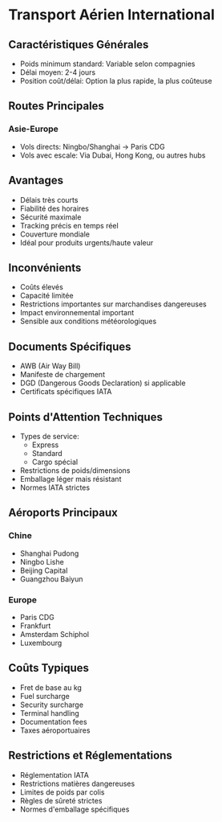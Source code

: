 # Transport Aérien International

## Caractéristiques Générales
- Poids minimum standard: Variable selon compagnies
- Délai moyen: 2-4 jours
- Position coût/délai: Option la plus rapide, la plus coûteuse

## Routes Principales
### Asie-Europe
- Vols directs: Ningbo/Shanghai → Paris CDG
- Vols avec escale: Via Dubai, Hong Kong, ou autres hubs

## Avantages
- Délais très courts
- Fiabilité des horaires
- Sécurité maximale
- Tracking précis en temps réel
- Couverture mondiale
- Idéal pour produits urgents/haute valeur

## Inconvénients
- Coûts élevés
- Capacité limitée
- Restrictions importantes sur marchandises dangereuses
- Impact environnemental important
- Sensible aux conditions météorologiques

## Documents Spécifiques
- AWB (Air Way Bill)
- Manifeste de chargement
- DGD (Dangerous Goods Declaration) si applicable
- Certificats spécifiques IATA

## Points d'Attention Techniques
- Types de service:
  * Express
  * Standard
  * Cargo spécial
- Restrictions de poids/dimensions
- Emballage léger mais résistant
- Normes IATA strictes

## Aéroports Principaux
### Chine
- Shanghai Pudong
- Ningbo Lishe
- Beijing Capital
- Guangzhou Baiyun

### Europe
- Paris CDG
- Frankfurt
- Amsterdam Schiphol
- Luxembourg

## Coûts Typiques
- Fret de base au kg
- Fuel surcharge
- Security surcharge
- Terminal handling
- Documentation fees
- Taxes aéroportuaires

## Restrictions et Réglementations
- Réglementation IATA
- Restrictions matières dangereuses
- Limites de poids par colis
- Règles de sûreté strictes
- Normes d'emballage spécifiques 